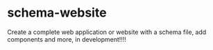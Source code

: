 # schema-website
Create a complete web application or website with a schema file, add components and more, in development!!!!
